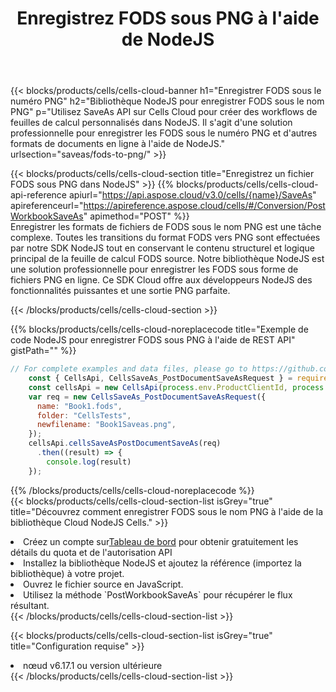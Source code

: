﻿---
title:  Enregistrez FODS sous PNG à l'aide de NodeJS
description:  Utilisation du SDK Cloud Aspose.Cells pour NodeJS pour enregistrer le fichier au format FODS au format PNG.
kwords: Excel, Save FODS as PNG, REST, NodeJS
howto: How to save FODS as PNG using Aspose.Cells Cloud NodeJS library.
---
{{< blocks/products/cells/cells-cloud-banner h1="Enregistrer FODS sous le numéro PNG" h2="Bibliothèque NodeJS pour enregistrer FODS sous le nom PNG" p="Utilisez SaveAs API sur Cells Cloud pour créer des workflows de feuilles de calcul personnalisés dans NodeJS. Il s\'agit d\'une solution professionnelle pour enregistrer les FODS sous le numéro PNG et d\'autres formats de documents en ligne à l\'aide de NodeJS." urlsection="saveas/fods-to-png/" >}}

{{< blocks/products/cells/cells-cloud-section title="Enregistrez un fichier FODS sous PNG dans NodeJS" >}}
{{% blocks/products/cells/cells-cloud-api-reference apiurl="https://api.aspose.cloud/v3.0/cells/{name}/SaveAs" apireferenceurl="https://apireference.aspose.cloud/cells/#/Conversion/PostWorkbookSaveAs" apimethod="POST" %}}
<br/>
Enregistrer les formats de fichiers de FODS sous le nom PNG est une tâche complexe. Toutes les transitions du format FODS vers PNG sont effectuées par notre SDK NodeJS tout en conservant le contenu structurel et logique principal de la feuille de calcul FODS source. Notre bibliothèque NodeJS est une solution professionnelle pour enregistrer les FODS sous forme de fichiers PNG en ligne. Ce SDK Cloud offre aux développeurs NodeJS des fonctionnalités puissantes et une sortie PNG parfaite.

{{< /blocks/products/cells/cells-cloud-section >}}

{{% blocks/products/cells/cells-cloud-noreplacecode title="Exemple de code NodeJS pour enregistrer FODS sous PNG à l\'aide de REST API" gistPath="" %}}
  
```js
// For complete examples and data files, please go to https://github.com/aspose-cells-cloud/aspose-cells-cloud-node/
    const { CellsApi, CellsSaveAs_PostDocumentSaveAsRequest } = require("asposecellscloud");
    const cellsApi = new CellsApi(process.env.ProductClientId, process.env.ProductClientSecret);
    var req = new CellsSaveAs_PostDocumentSaveAsRequest({
      name: "Book1.fods",
      folder: "CellsTests",
      newfilename: "Book1Saveas.png",
    });
    cellsApi.cellsSaveAsPostDocumentSaveAs(req)
      .then((result) => {
        console.log(result)
    });
```
  
{{% /blocks/products/cells/cells-cloud-noreplacecode %}}
<br/>
{{< blocks/products/cells/cells-cloud-section-list isGrey="true" title="Découvrez comment enregistrer FODS sous le nom PNG à l\'aide de la bibliothèque Cloud NodeJS Cells." >}}
<li> Créez un compte sur<a href="https://dashboard.aspose.cloud/">Tableau de bord</a> pour obtenir gratuitement les détails du quota et de l'autorisation API</li>
<li>Installez la bibliothèque NodeJS et ajoutez la référence (importez la bibliothèque) à votre projet.</li>
<li>Ouvrez le fichier source en JavaScript.</li>
<li>Utilisez la méthode `PostWorkbookSaveAs` pour récupérer le flux résultant.</li>
{{< /blocks/products/cells/cells-cloud-section-list >}}

{{< blocks/products/cells/cells-cloud-section-list isGrey="true" title="Configuration requise" >}}
<li>nœud v6.17.1 ou version ultérieure</li>
{{< /blocks/products/cells/cells-cloud-section-list >}}
